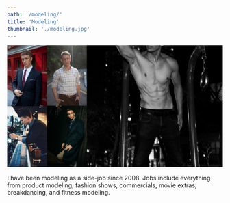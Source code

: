 ```yaml
---
path: '/modeling/'
title: 'Modeling'
thumbnail: './modeling.jpg'
---
```


![Modeling](modeling.jpg)

I have been modeling as a side-job since 2008. Jobs include everything from product modeling, fashion shows, commercials, movie extras, breakdancing, and fitness modeling. 